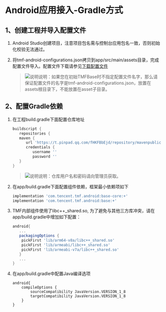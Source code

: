 # Android应用接入-Gradle方式

## 1、创建工程并导入配置文件

1. Android Studio创建项目，注意项目包名需与控制台应用包名一致，否则初始化校验无法通过。

2. 将tmf-android-configurations.json拷贝到app/src/main/assets目录，完成配置文件导入。配置文件下载请参见[下载配置文件](../../在控制台创建应用/下载配置文件.md)

   > ![说明](../img/说明.png)说明：如果您在初始TMFBase时不指定配置文件名字，那么请保证配置文件的名字是tmf-android-configurations.json，放置在assets根目录下，不能放置在asset子目录。

## 2、配置Gradle依赖

1. 在工程build.gradle下面配置仓库地址

   ```groovy
   buildscript {
      repositories {
      maven {
         url 'https://t.pinpad.qq.com/fHKFBbEjd/repository/mavenpublic/'
         credentials {
            username ''
            password ''
      }
   }
   ```

   > ![说明](/Users/pekinglin/Code/tmf/TMF_MD/03开发指南/接入Android/接入指南/images/说明.png)说明：仓库用户名和密码请向管理员获取。

2. 在app/build.gradle下面配置组件依赖，框架最小依赖项如下

   ```groovy
   implementation 'com.tencent.tmf.android:base-core:+'
   implementation 'com.tencent.tmf.android:base:+'
   ```

3. TMF内部组件使用了libc++_shared.so, 为了避免与其他三方库冲突，请在app/build.gradle中增加如下配置：

   ```groovy
   android{
      ...
      packagingOptions {
   	   pickFirst 'lib/arm64-v8a/libc++_shared.so'
   	   pickFirst 'lib/armeabi/libc++_shared.so'
   	   pickFirst 'lib/armeabi-v7a/libc++_shared.so'
      }
      ...
   }
   ```

4. 在app/build.gradle中配置Java编译选项

   ```goovy
   android{
   	   compileOptions {
           sourceCompatibility JavaVersion.VERSION_1_8
           targetCompatibility JavaVersion.VERSION_1_8
       }
   }
   ```